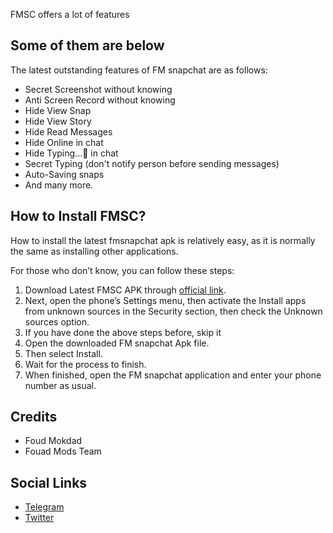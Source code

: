 <p>FMSC offers a lot of features</p>
<h2>Some of them are below</h2>
<p>The latest outstanding features of FM snapchat are as follows:</p>
<ul>
    <li>Secret Screenshot without knowing</li>
    <li>Anti Screen Record without knowing</li>
    <li>Hide View Snap</li>
    <li>Hide View Story</li>
    <li>Hide Read Messages</li>
    <li>Hide Online in chat</li>
    <li>Hide Typing...💬 in chat</li>
    <li>Secret Typing (don&apos;t notify person before sending messages)</li>
    <li>Auto-Saving snaps</li>
    <li>And many more.</li>
</ul>
<h2>How to Install FMSC?</h2>
<p>How to install the latest fmsnapchat apk is relatively easy, as it is normally the same as installing other applications.</p>
<p>For those who don&rsquo;t know, you can follow these steps:</p>
<ol>
    <li>Download Latest FMSC APK through <a href="https://fouadsnap.com/" rel="noopener" target="_blank" title="Fouad Snapchat">official link</a>.</li>
    <li>Next, open the phone&rsquo;s Settings menu, then activate the Install apps from unknown sources in the Security section, then check the Unknown sources option.</li>
    <li>If you have done the above steps before, skip it</li>
    <li>Open the downloaded FM snapchat Apk file.</li>
    <li>Then select Install.</li>
    <li>Wait for the process to finish.</li>
    <li>When finished, open the FM snapchat application and enter your phone number as usual.</li>
</ol>
<h2>Credits</h2>
<ul>
    <li>Foud Mokdad</li>
    <li>Fouad Mods Team</li>
</ul>
<h2>Social Links</h2>
<ul>
    <li><a href="https://telegram.me/FouadMODS" rel="noopener" target="_blank">Telegram</a></li>
    <li><a href="https://twitter.com/modsfouad" rel="noopener" target="_blank">Twitter</a></li>
</ul>
